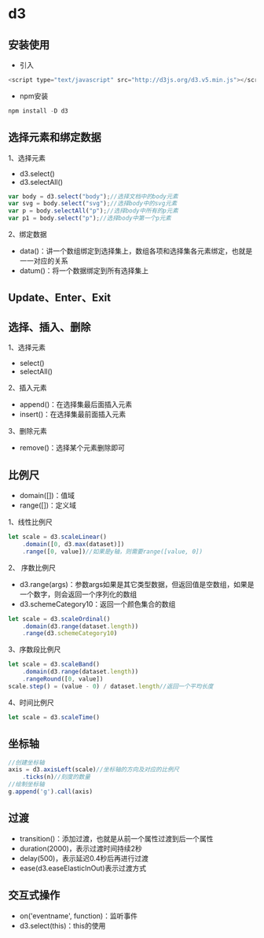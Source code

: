 # d3

## 安装使用

+ 引入

```js
<script type="text/javascript" src="http://d3js.org/d3.v5.min.js"></script>
```

+ npm安装

```js
npm install -D d3
```

## 选择元素和绑定数据

1、选择元素

- d3.select()
- d3.selectAll()

```js
var body = d3.select("body");//选择文档中的body元素
var svg = body.select("svg");//选择body中的svg元素
var p = body.selectAll("p");//选择body中所有的p元素
var p1 = body.select("p");//选择body中第一个p元素
```

2、绑定数据

- data()：讲一个数组绑定到选择集上，数组各项和选择集各元素绑定，也就是一一对应的关系
- datum()：将一个数据绑定到所有选择集上

## Update、Enter、Exit

## 选择、插入、删除

1、选择元素

- select()
- selectAll()

2、插入元素

- append()：在选择集最后面插入元素
- insert()：在选择集最前面插入元素

3、删除元素

- remove()：选择某个元素删除即可

## 比例尺

- domain([])：值域
- range([])：定义域

1、线性比例尺

```js
let scale = d3.scaleLinear()
	.domain([0, d3.max(dataset)])
	.range([0, value])//如果是y轴，则需要range([value, 0])
```

2、 序数比例尺

- d3.range(args)：参数args如果是其它类型数据，但返回值是空数组，如果是一个数字，则会返回一个序列化的数组
- d3.schemeCategory10：返回一个颜色集合的数组

```js
let scale = d3.scaleOrdinal()
	.domain(d3.range(dataset.length))
	.range(d3.schemeCategory10)
```

3、序数段比例尺

```js
let scale = d3.scaleBand()
	.domain(d3.range(dataset.length))
	.rangeRound([0, value])
scale.step() = (value - 0) / dataset.length//返回一个平均长度
```

4、时间比例尺

```js
let scale = d3.scaleTime()
```

## 坐标轴

```js
//创建坐标轴
axis = d3.axisLeft(scale)//坐标轴的方向及对应的比例尺
	.ticks(n)//刻度的数量
//绘制坐标轴
g.append('g').call(axis)
```

## 过渡

- transition()：添加过渡，也就是从前一个属性过渡到后一个属性
- duration(2000)，表示过渡时间持续2秒
- delay(500)，表示延迟0.4秒后再进行过渡
- ease(d3.easeElasticInOut)表示过渡方式

## 交互式操作

- on('eventname', function)：监听事件
- d3.select(this)：this的使用



















